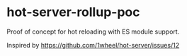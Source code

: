 # hot-server-rollup-poc

Proof of concept for hot reloading with ES module support.

Inspired by https://github.com/1wheel/hot-server/issues/12
